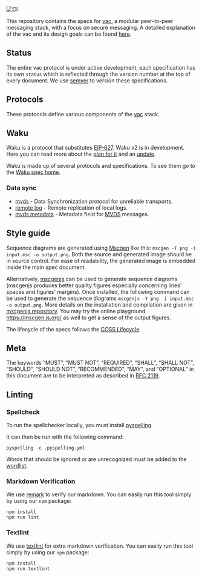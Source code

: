 ![CI](https://github.com/vacp2p/specs/workflows/CI/badge.svg)

This repository contains the specs for [vac](https://vac.dev), a modular peer-to-peer messaging stack, with a focus on secure messaging. A detailed explanation of the vac and its design goals can be found [here](https://vac.dev/vac-overview).

## Status

The entire vac protocol is under active development, each specification has its own `status` which is reflected through the version number at the top of every document. We use [semver](https://semver.org/) to version these specifications.

## Protocols

These protocols define various components of the [vac](https://vac.dev) stack.

## Waku

Waku is a protocol that substitutes [EIP-627](https://eips.ethereum.org/EIPS/eip-627). Waku v2 is in development. Here you can read more about the [plan for it](https://vac.dev/waku-v2-plan) and an [update](https://vac.dev/waku-v2-update).

Waku is made up of several protocols and specifications. To see them go to the [Waku spec home](https://specs.vac.dev/specs/waku/).

### Data sync

 - [mvds](./specs/mvds.md) - Data Synchronization protocol for unreliable transports.
 - [remote log](./specs/remote-log.md) - Remote replication of local logs.
 - [mvds metadata](./specs/mvds-metadata.md) - Metadata field for [MVDS](./specs/mvds.md) messages. 

## Style guide

Sequence diagrams are generated using [Mscgen](http://www.mcternan.me.uk/mscgen/) like this: `mscgen -T png -i input.msc -o output.png`. Both the source and generated image should be in source control. For ease of readability, the generated image is embedded inside the main spec document. 

Alternatively, [mscgenjs](https://github.com/mscgenjs/mscgenjs-cli) can be used to generate sequence diagrams (mscgenjs produces better quality figures especially concerning lines' spaces and figures' margins). Once installed, the following command can be used to generate the sequence diagrams `mscgenjs -T png -i input.msc -o output.png`. More details on the installation and compilation are given in [mscgenjs repository](https://github.com/mscgenjs/mscgenjs-cli). You may try the online playground https://mscgen.js.org/ as well to get a sense of the output figures. 

The lifecycle of the specs follows the [COSS Lifecycle](https://rfc.unprotocols.org/spec:2/COSS/)

## Meta

The keywords “MUST”, “MUST NOT”, “REQUIRED”, “SHALL”, “SHALL NOT”, “SHOULD”, “SHOULD NOT”, “RECOMMENDED”, “MAY”, and “OPTIONAL” in this document are to be interpreted as described in [RFC 2119](https://www.ietf.org/rfc/rfc2119.txt).

## Linting

### Spellcheck

To run the spellchecker locally, you must install [pyspelling](https://facelessuser.github.io/pyspelling/).

It can then be run with the following command:

```console
pyspelling -c .pyspelling.yml
```

Words that should be ignored or are unrecognized must be added to the [wordlist](./wordlist.txt).

### Markdown Verification

We use [remark](https://remark.js.org/) to verify our markdown. You can easily run this tool simply by using our `npm` package:

```console
npm install
npm run lint
```

### Textlint

We use [textlint](https://textlint.github.io/) for extra markdown verification. You can easily run this tool simply by using our `npm` package:

```console
npm install
npm run textlint
```
